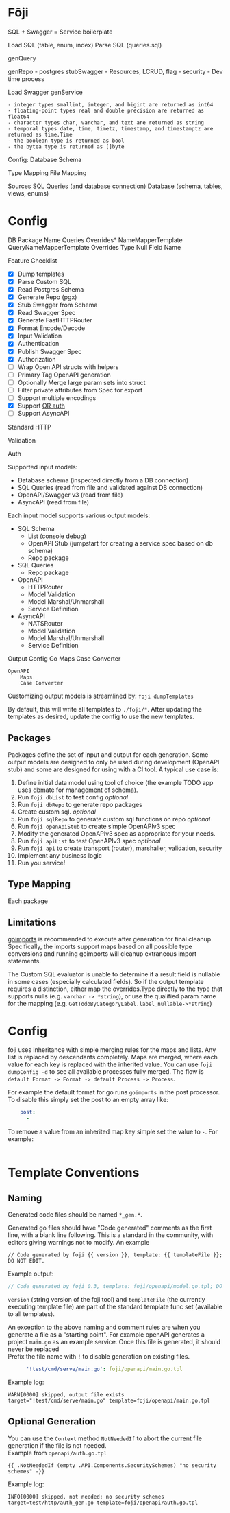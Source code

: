 # Fōji
SQL + Swagger = Service boilerplate

Load SQL (table, enum, index)
Parse SQL (queries.sql)

genQuery

genRepo - postgres
stubSwagger - Resources, LCRUD, flag - security - Dev time process

Load Swagger
genService

	- integer types smallint, integer, and bigint are returned as int64
	- floating-point types real and double precision are returned as float64
	- character types char, varchar, and text are returned as string
	- temporal types date, time, timetz, timestamp, and timestamptz are returned as time.Time
	- the boolean type is returned as bool
	- the bytea type is returned as []byte
	

Config:	
Database
Schema

Type Mapping
File Mapping



Sources
    SQL Queries (and database connection)
    Database (schema, tables, views, enums)
    

    

# Config
DB
Package
    Name
    Queries
    Overrides*
NameMapperTemplate
QueryNameMapperTemplate
Overrides
    Type
    Null
    Field
    Name
    
    
 Feature Checklist

- [x] Dump templates
- [X] Parse Custom SQL 
- [X] Read Postgres Schema 
- [x] Generate Repo (pgx) 
- [x] Stub Swagger from Schema 
- [x] Read Swagger Spec 
- [x] Generate FastHTTPRouter
- [x] Format Encode/Decode
- [x] Input Validation 
- [x] Authentication
- [x] Publish Swagger Spec
- [x] Authorization 
- [ ] Wrap Open API structs with helpers
- [ ] Primary Tag OpenAPI generation 
- [ ] Optionally Merge large param sets into struct 
- [ ] Filter private attributes from Spec for export
- [ ] Support multiple encodings
- [x] Support [OR auth](https://swagger.io/docs/specification/authentication/) 
- [ ] Support AsyncAPI

Standard HTTP

Validation

Auth


Supported input models:
- Database schema (inspected directly from a DB connection)
- SQL Queries (read from file and validated against DB connection)
- OpenAPI/Swagger v3 (read from file)
- AsyncAPI (read from file)

Each input model supports various output models:
- SQL Schema
  - List (console debug)
  - OpenAPI Stub (jumpstart for creating a service spec based on db schema)
  - Repo package 
- SQL Queries
  - Repo package
- OpenAPI
  - HTTPRouter
  - Model Validation
  - Model Marshal/Unmarshall
  - Service Definition
- AsyncAPI
  - NATSRouter
  - Model Validation
  - Model Marshal/Unmarshall
  - Service Definition


Output Config
    Go
        Maps
        Case Converter
        
    OpenAPI
        Maps
        Case Converter
        




Customizing output models is streamlined by:
`foji dumpTemplates`

By default, this will write all templates to `./foji/*`.  After updating the templates as desired, update the config to use the new templates.

## Packages

Packages define the set of input and output for each generation.  Some output models are designed to only be used during development (OpenAPI stub) and some are designed for using with a CI tool.  A typical use case is:

1. Define initial data model using tool of choice (the example TODO app uses dbmate for management of schema).
1. Run `foji dbList` to test config _optional_
1. Run `foji dbRepo` to generate repo packages
1. Create custom sql. _optional_
1. Run `foji sqlRepo` to generate custom sql functions on repo _optional_
1. Run `foji openApiStub` to create simple OpenAPIv3 spec
1. Modify the generated OpenAPIv3 spec as appropriate for your needs.
1. Run `foji apiList` to test OpenAPIv3 spec _optional_
1. Run `foji api` to create transport (router), marshaller, validation, security 
1. Implement any business logic
1. Run you service!


## Type Mapping

Each package
  
## Limitations

[goimports](https://godoc.org/golang.org/x/tools/cmd/goimports) is recommended to execute after generation for final 
cleanup.  Specifically, the imports support maps based on all possible type conversions and running goimports will cleanup extraneous import statements. 

The Custom SQL evaluator is unable to determine if a result field is nullable in some cases (especially 
calculated fields).  So if the output template requires a distinction, either map the overrides.Type directly to the 
type that supports nulls (e.g. `varchar -> *string`), or use the qualified param name for the mapping 
(e.g. `GetTodoByCategoryLabel.label_nullable->*string`) 


# Config

foji uses inheritance with simple merging rules for the maps and lists.  Any list is replaced by descendants 
completely.  Maps are merged, where each value for each key is replaced with the inherited value.  You can use 
`foji dumpConfig -d` to see all available processes fully merged.  The flow is  
`default Format -> Format -> default Process -> Process`.

For example the default format for go runs `goimports` in the post processor.  To disable this simply set the post to 
an empty array like:
```yaml
    post:
      -
```

To remove a value from an inherited map key simple set the value to `-`.  For example:

```yaml

```

# Template Conventions

## Naming

Generated code files should be named `*_gen.*`.

Generated go files should have "Code generated" comments as the first line, with a blank line following.  This is 
a standard in the community, with editors giving warnings not to modify.  An example 

```gotemplate
// Code generated by foji {{ version }}, template: {{ templateFile }}; DO NOT EDIT.

```

Example output:
```go
// Code generated by foji 0.3, template: foji/openapi/model.go.tpl; DO NOT EDIT.
```

`version` (string version of the foji tool) and `templateFile` (the currently executing template file) are part of the 
standard template func set (available to all templates).

An exception to the above naming and comment rules are when you generate a file as a "starting point".  For example 
openAPI generates a project `main.go` as an example service.  Once this file is generated, it should never be replaced  
Prefix the file name with `!` to disable generation on existing files.

```yaml
      '!test/cmd/serve/main.go': foji/openapi/main.go.tpl
```

Example log:
```
WARN[0000] skipped, output file exists                   target="!test/cmd/serve/main.go" template=foji/openapi/main.go.tpl
```

## Optional Generation
You can use the `Context` method `NotNeededIf` to abort the current file generation  if the file is not needed.  
Example from `openapi/auth.go.tpl`

```gotemplate
{{ .NotNeededIf (empty .API.Components.SecuritySchemes) "no security schemes" -}}
```

Example log:
```
INFO[0000] skipped, not needed: no security schemes      target=test/http/auth_gen.go template=foji/openapi/auth.go.tpl
```


